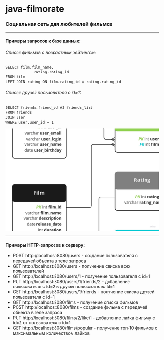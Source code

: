 # java-filmorate
### Социальная сеть для любителей фильмов

------------
#### Примеры запросов к базе данных:
###### Список фильмов с возрастным рейтингом:
    SELECT film.film_name,
                 rating.rating_id
    FROM film
    LEFT JOIN rating ON film.rating_id = rating.rating_id

###### Список друзей пользователя с id=1:
    SELECT friends.friend_id AS friends_list
    FROM friends
    JOIN user
    WHERE user.user_id = 1

[![Схема базы данных](https://raw.githubusercontent.com/AlekseySamoshin/java-filmorate/add-database/Filmorate_database%20-%20Frame%201.jpg "Схема базы данных")](https://raw.githubusercontent.com/AlekseySamoshin/java-filmorate/add-database/Filmorate_database%20-%20Frame%201.jpg "Схема базы данных")

------------

#### Примеры HTTP-запросов к серверу:
- POST http://localhost:8080/users - создание пользователя с передачей объекта в теле запроса
- GET http://localhost:8080/users - получение списка всех пользователей
- GET http://localhost:8080/users/1 - получение пользователя с id=1
- PUT http://localhost:8080/users/1/friends/2 - добавление пользователя с id=2 в друзья пользователю id=1
- GET http://localhost:8080/users/1/friends - получение списка друзей пользователя с id=1
- GET http://localhost:8080/films - получение списка фильмов
- POST http://localhost:8080/films - создание фильма с передачей объекта в теле запроса
- PUT http://localhost:8080/films/2/like/1 - добавление лайка фильму с id=2 от пользователя с id=1
- GET http://localhost:8080/films/popular - получение топ-10 фильмов с максимальным количеством лайков
